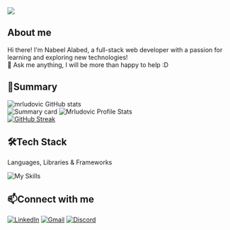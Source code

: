 <img src="https://user-images.githubusercontent.com/102895718/235372419-3351a566-9852-4037-8e96-edd7d9f3b099.gif">

<h2>About me</h2>

Hi there! I'm Nabeel Alabed, a full-stack web developer with a passion for learning and exploring new technologies!
<br/>
💬 Ask me anything, I will be more than happy to help :D

<h2>📝Summary</h2>

![mrludovic GitHub stats](https://github-profile-summary-cards.vercel.app/api/cards/profile-details?username=mrludovicc&theme=github_dark)
<br/>
![Summary card](http://github-profile-summary-cards.vercel.app/api/cards/repos-per-language?username=mrludovicc&theme=github_dark)
![Mrludovic Profile Stats](http://github-profile-summary-cards.vercel.app/api/cards/stats?username=mrludovicc&theme=github_dark)
<br/>
[![GitHub Streak](https://streak-stats.demolab.com/?user=mrludovicc&theme=github_dark)](https://git.io/streak-stats)
<h2>🛠Tech Stack</h2>

Languages, Libraries & Frameworks

![My Skills](https://skillicons.dev/icons?i=js,nodejs,react,ruby,rails,jquery,html,css,postgres,jest,express,bootstrap,sass,materialui,github&perline=4)

<h2>📫Connect with me</h2>

[![LinkedIn](https://skillicons.dev/icons?i=linkedin)](https://www.linkedin.com/in/nabeel-alabed/)
[![Gmail](https://skillicons.dev/icons?i=gcp)](mailto:nabiladly28@gmail.com)
[![Discord](https://skillicons.dev/icons?i=discord)](https://discordapp.com/users/mrludovic#1040)
